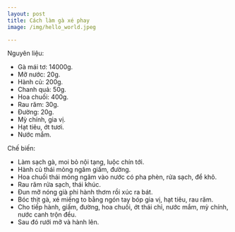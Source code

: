 ```yaml
---
layout: post
title: Cách làm gà xé phay
image: /img/hello_world.jpeg

---
```

Nguyên liệu:

- Gà mái tơ: 14000g.
- Mỡ nước: 20g.
- Hành củ: 200g.
- Chanh quả: 50g.
- Hoa chuối: 400g.
- Rau răm: 30g.
- Đường: 20g.
- Mỳ chính, gia vị.
- Hạt tiêu, ớt tươi.
- Nước mắm.

Chế biến:

- Làm sạch gà, moi bỏ nội tạng, luộc chín tới.
- Hành củ thái mỏng ngâm giấm, đường.
- Hoa chuối thái mỏng ngâm vào nước có pha phèn, rửa sạch, để khô.
- Rau răm rửa sạch, thái khúc.
- Đun mỡ nóng già phi hành thơm rồi xúc ra bát. 
- Bóc thịt gà, xé miếng to bằng ngón tay bóp gia vị, hạt tiêu, rau răm.
- Cho tiếp hành, giấm, đường, hoa chuối, ớt thái chỉ, nước mắm, mỳ chính, nước canh trộn đều.
- Sau đó rưới mỡ và hành lên. 

